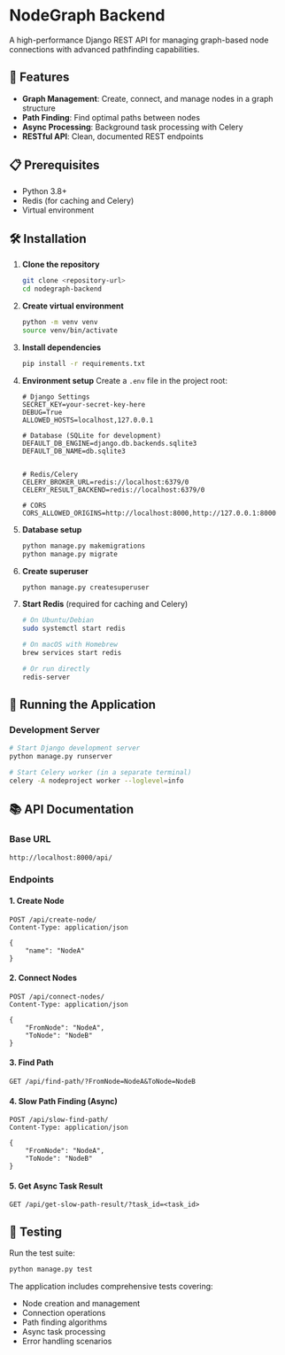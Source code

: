 # NodeGraph Backend

A high-performance Django REST API for managing graph-based node connections with advanced pathfinding capabilities.

## 🚀 Features

- **Graph Management**: Create, connect, and manage nodes in a graph structure
- **Path Finding**: Find optimal paths between nodes
- **Async Processing**: Background task processing with Celery
- **RESTful API**: Clean, documented REST endpoints


## 📋 Prerequisites
- Python 3.8+
- Redis (for caching and Celery)
- Virtual environment

## 🛠️ Installation

1. **Clone the repository**
   ```bash
   git clone <repository-url>
   cd nodegraph-backend
   ```

2. **Create virtual environment**
   ```bash
   python -m venv venv
   source venv/bin/activate
   ```

3. **Install dependencies**
   ```bash
   pip install -r requirements.txt
   ```

4. **Environment setup**
   Create a `.env` file in the project root:
   ```env
   # Django Settings
   SECRET_KEY=your-secret-key-here
   DEBUG=True
   ALLOWED_HOSTS=localhost,127.0.0.1
   
   # Database (SQLite for development)
   DEFAULT_DB_ENGINE=django.db.backends.sqlite3
   DEFAULT_DB_NAME=db.sqlite3
   
   
   # Redis/Celery
   CELERY_BROKER_URL=redis://localhost:6379/0
   CELERY_RESULT_BACKEND=redis://localhost:6379/0
   
   # CORS
   CORS_ALLOWED_ORIGINS=http://localhost:8000,http://127.0.0.1:8000
   ```

5. **Database setup**
   ```bash
   python manage.py makemigrations
   python manage.py migrate
   ```

6. **Create superuser**
   ```bash
   python manage.py createsuperuser
   ```

7. **Start Redis** (required for caching and Celery)
   ```bash
   # On Ubuntu/Debian
   sudo systemctl start redis
   
   # On macOS with Homebrew
   brew services start redis
   
   # Or run directly
   redis-server
   ```

## 🚀 Running the Application

### Development Server
```bash
# Start Django development server
python manage.py runserver

# Start Celery worker (in a separate terminal)
celery -A nodeproject worker --loglevel=info

```

## 📚 API Documentation

### Base URL
```
http://localhost:8000/api/
```

### Endpoints

#### 1. Create Node
```http
POST /api/create-node/
Content-Type: application/json

{
    "name": "NodeA"
}
```

#### 2. Connect Nodes
```http
POST /api/connect-nodes/
Content-Type: application/json

{
    "FromNode": "NodeA",
    "ToNode": "NodeB"
}
```

#### 3. Find Path
```http
GET /api/find-path/?FromNode=NodeA&ToNode=NodeB
```

#### 4. Slow Path Finding (Async)
```http
POST /api/slow-find-path/
Content-Type: application/json

{
    "FromNode": "NodeA",
    "ToNode": "NodeB"
}
```

#### 5. Get Async Task Result
```http
GET /api/get-slow-path-result/?task_id=<task_id>
```

## 🧪 Testing

Run the test suite:
```bash
python manage.py test
```

The application includes comprehensive tests covering:
- Node creation and management
- Connection operations
- Path finding algorithms
- Async task processing
- Error handling scenarios

